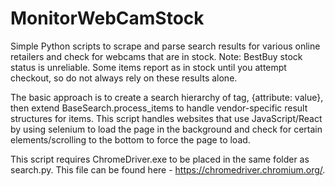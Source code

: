 # MonitorWebCamStock
Simple Python scripts to scrape and parse search results for various online retailers and check for webcams that are in stock. Note: BestBuy stock status is unreliable. Some items report as in stock until you attempt checkout, so do not always rely on these results alone.

The basic approach is to create a search hierarchy of tag, {attribute: value}, then extend BaseSearch.process_items to handle vendor-specific result structures for items. This script handles websites that use JavaScript/React by using selenium to load the page in the background and check for certain elements/scrolling to the bottom to force the page to load.

This script requires ChromeDriver.exe to be placed in the same folder as search.py. This file can be found here - https://chromedriver.chromium.org/.
